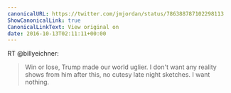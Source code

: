 ```yaml
---
canonicalURL: https://twitter.com/jmjordan/status/786388787102298113
ShowCanonicalLink: true
CanonicalLinkText: View original on
date: 2016-10-13T02:11:11+00:00
---
```

RT @billyeichner:
> Win or lose, Trump made our world uglier. I don't want any reality shows from him after this, no cutesy late night sketches. I want nothing.